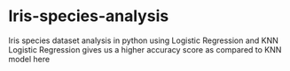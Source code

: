 # Iris-species-analysis
Iris species dataset analysis in python using Logistic Regression and KNN 
Logistic Regression gives us a higher accuracy score as compared to KNN model here
